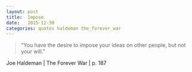 ```yaml
---
layout: post
title:  Impose
date:   2015-12-30
categories: quotes haldeman the_forever_war
---
```


>"You have the desire to impose your ideas on other people, but not your will."

Joe Haldeman | The Forever War | p. 187


[jekyll-gh]: https://github.com/mojombo/jekyll
[jekyll]:    http://jekyllrb.com
